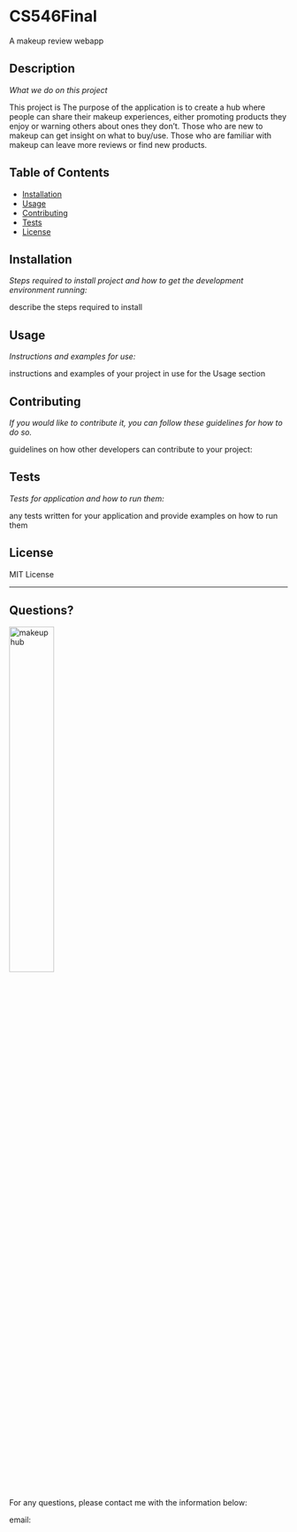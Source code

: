 # CS546Final
A makeup review webapp
## Description 
  
  *What we do on this project* 
  
  This project is The purpose of the application is to create a hub where people can share their makeup experiences, either promoting products they enjoy or warning others about ones they don’t. Those who are new to makeup can get insight on what to buy/use. Those who are familiar with makeup can leave more reviews or find new products.

  ## Table of Contents
  * [Installation](#installation)
  * [Usage](#usage)
  * [Contributing](#contributing)
  * [Tests](#tests)
  * [License](#license)
  
  ## Installation
  
  *Steps required to install project and how to get the development environment running:*
  
  describe the steps required to install
  
  ## Usage 
  
  *Instructions and examples for use:*
  
  instructions and examples of your project in use for the Usage section
  
  ## Contributing
  
  *If you would like to contribute it, you can follow these guidelines for how to do so.*
  
  guidelines on how other developers can contribute to your project:
  
  ## Tests
  
  *Tests for application and how to run them:*
  
  any tests written for your application and provide examples on how to run them
  
  ## License
  
  MIT License
  
  ---
  
  ## Questions?

  <img src="https://images.unsplash.com/photo-1596462502278-27bfdc403348?ixlib=rb-1.2.1&ixid=MnwxMjA3fDB8MHxwaG90by1wYWdlfHx8fGVufDB8fHx8&auto=format&fit=crop&w=1480&q=80" alt="makeuphub" width="40%" />
  
  For any questions, please contact me with the information below:
 
  email:
